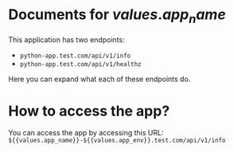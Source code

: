 # Documents for ${{values.app_name}}$

This application has two endpoints:
- `python-app.test.com/api/v1/info`
- `python-app.test.com/api/v1/healthz`

Here you can expand what each of these endpoints do.

# How to access the app?

You can access the app by accessing this URL: `${{values.app_name}}-${{values.app_env}}.test.com/api/v1/info`

